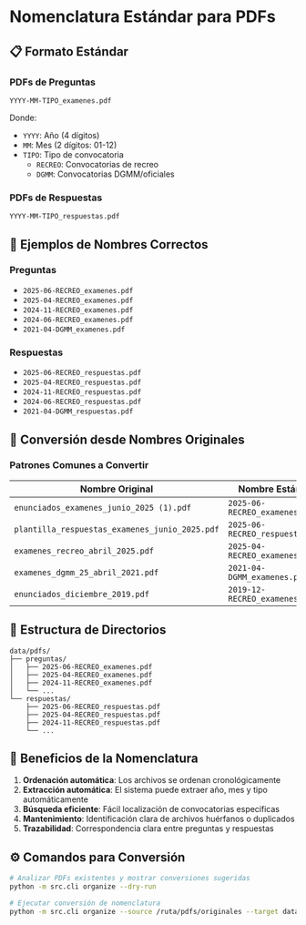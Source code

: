 # Nomenclatura Estándar para PDFs

## 📋 Formato Estándar

### PDFs de Preguntas
```
YYYY-MM-TIPO_examenes.pdf
```

Donde:
- `YYYY`: Año (4 dígitos)
- `MM`: Mes (2 dígitos: 01-12)
- `TIPO`: Tipo de convocatoria
  - `RECREO`: Convocatorias de recreo
  - `DGMM`: Convocatorias DGMM/oficiales

### PDFs de Respuestas
```
YYYY-MM-TIPO_respuestas.pdf
```

## 📁 Ejemplos de Nombres Correctos

### Preguntas
- `2025-06-RECREO_examenes.pdf`
- `2025-04-RECREO_examenes.pdf` 
- `2024-11-RECREO_examenes.pdf`
- `2024-06-RECREO_examenes.pdf`
- `2021-04-DGMM_examenes.pdf`

### Respuestas
- `2025-06-RECREO_respuestas.pdf`
- `2025-04-RECREO_respuestas.pdf`
- `2024-11-RECREO_respuestas.pdf`
- `2024-06-RECREO_respuestas.pdf`
- `2021-04-DGMM_respuestas.pdf`

## 🔧 Conversión desde Nombres Originales

### Patrones Comunes a Convertir

| Nombre Original | Nombre Estándar |
|----------------|-----------------|
| `enunciados_examenes_junio_2025 (1).pdf` | `2025-06-RECREO_examenes.pdf` |
| `plantilla_respuestas_examenes_junio_2025.pdf` | `2025-06-RECREO_respuestas.pdf` |
| `examenes_recreo_abril_2025.pdf` | `2025-04-RECREO_examenes.pdf` |
| `examenes_dgmm_25_abril_2021.pdf` | `2021-04-DGMM_examenes.pdf` |
| `enunciados_diciembre_2019.pdf` | `2019-12-RECREO_examenes.pdf` |

## 📂 Estructura de Directorios

```
data/pdfs/
├── preguntas/
│   ├── 2025-06-RECREO_examenes.pdf
│   ├── 2025-04-RECREO_examenes.pdf
│   ├── 2024-11-RECREO_examenes.pdf
│   └── ...
└── respuestas/
    ├── 2025-06-RECREO_respuestas.pdf
    ├── 2025-04-RECREO_respuestas.pdf
    ├── 2024-11-RECREO_respuestas.pdf
    └── ...
```

## 🎯 Beneficios de la Nomenclatura

1. **Ordenación automática**: Los archivos se ordenan cronológicamente
2. **Extracción automática**: El sistema puede extraer año, mes y tipo automáticamente
3. **Búsqueda eficiente**: Fácil localización de convocatorias específicas
4. **Mantenimiento**: Identificación clara de archivos huérfanos o duplicados
5. **Trazabilidad**: Correspondencia clara entre preguntas y respuestas

## ⚙️ Comandos para Conversión

```bash
# Analizar PDFs existentes y mostrar conversiones sugeridas
python -m src.cli organize --dry-run

# Ejecutar conversión de nomenclatura
python -m src.cli organize --source /ruta/pdfs/originales --target data/pdfs
```
